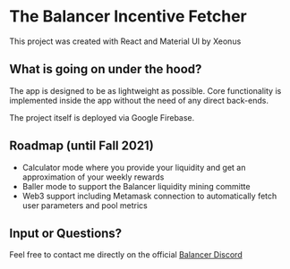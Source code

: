 # The Balancer Incentive Fetcher

This project was created with React and Material UI by Xeonus

## What is going on under the hood?

The app is designed to be as lightweight as possible. Core functionality is implemented inside the app without the need of any direct back-ends.

The project itself is deployed via Google Firebase.

## Roadmap (until Fall 2021)

- Calculator mode where you provide your liquidity and get an approximation of your weekly rewards
- Baller mode to support the Balancer liquidity mining committe
- Web3 support including Metamask connection to automatically fetch user parameters and pool metrics

## Input or Questions?
Feel free to contact me directly on the official [Balancer Discord](https://discord.gg/HxZyTnGKTU)
